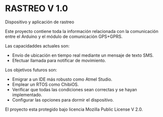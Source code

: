 # RASTREO V 1.0
Dispositivo y aplicación de rastreo

Este proyecto contiene toda la información relacionada con la comunicación entre el Arduino y el módulo de comunicación GPS+GPRS.

Las capacidaddes actuales son:
- Envío de ubicación en tiempo real mediante un mensaje de texto SMS.
- Efectuar llamada para notificar de movimiento.

Los objetivos futuros son:

- Emigrar a un IDE más robusto como Atmel Studio.
- Emplear un RTOS como ChibiOS.
- Verificar que todas las condiciones sean correctas y se hayan implementado.
- Configurar las opciones para dormir el dispositivo.

El proyecto esta protegido bajo licencia Mozilla Public License V 2.0.
